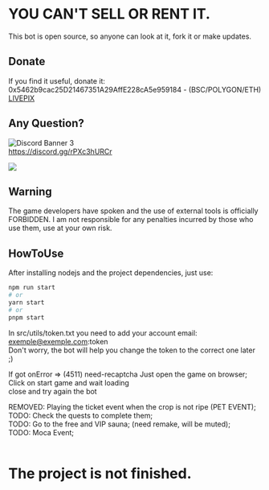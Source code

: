 # YOU CAN'T SELL OR RENT IT.
This bot is open source, so anyone can look at it, fork it or make updates.<br>


## Donate
If you find it useful, donate it:<br>
0x5462b9cac25D21467351A29AffE228cA5e959184 - (BSC/POLYGON/ETH)<br>
[LIVEPIX](https://livepix.gg/0xgallo)<br>


## Any Question?
![Discord Banner 3]()<br>
https://discord.gg/rPXc3hURCr

<img src="https://discordapp.com/api/guilds/549714552007295006/widget.png">

## Warning
The game developers have spoken and the use of external tools is officially FORBIDDEN. I am not responsible for any penalties incurred by those who use them, use at your own risk.


## HowToUse
After installing nodejs and the project dependencies, just use:

```bash
npm run start
# or
yarn start
# or
pnpm start
```

In src/utils/token.txt you need to add your account email: exemple@exemple.com:token<br>
Don't worry, the bot will help you change the token to the correct one later ;)<br>

If got onError => (4511) need-recaptcha
Just open the game on browser;<br>
Click on start game and wait loading<br>
close and try again the bot<br>


REMOVED: Playing the ticket event when the crop is not ripe (PET EVENT);<br>
TODO: Check the quests to complete them;<br>
TODO: Go to the free and VIP sauna; (need remake, will be muted);<br>
TODO: Moca Event;<br>
<br>
# The project is not finished.






